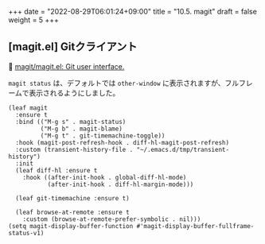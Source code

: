 +++
date = "2022-08-29T06:01:24+09:00"
title = "10.5. magit"
draft = false
weight = 5
+++
## [magit.el] Gitクライアント
🔗 [magit/magit.el: Git user interface.](https://github.com/magit/magit/tree/master/lisp) 

`magit status` は、デフォルトでは `other-window` に表示されますが、フルフレームで表示されるようにしました。

```elisp
(leaf magit
  :ensure t
  :bind (("M-g s" . magit-status)
		 ("M-g b" . magit-blame)
		 ("M-g t" . git-timemachine-toggle))
  :hook (magit-post-refresh-hook . diff-hl-magit-post-refresh)
  :custom (transient-history-file . "~/.emacs.d/tmp/transient-history")
  :init
  (leaf diff-hl	:ensure t
	:hook ((after-init-hook . global-diff-hl-mode)
		   (after-init-hook . diff-hl-margin-mode)))

  (leaf git-timemachine	:ensure t)

  (leaf browse-at-remote :ensure t
	:custom (browse-at-remote-prefer-symbolic . nil)))
(setq magit-display-buffer-function #'magit-display-buffer-fullframe-status-v1)
```

